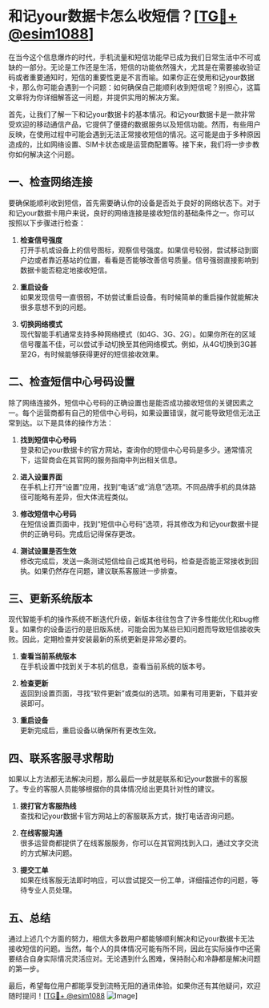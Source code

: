 # 和记your数据卡怎么收短信？[[TG💪+ @esim1088](https://t.me/s/esim1088)]

在当今这个信息爆炸的时代，手机流量和短信功能早已成为我们日常生活中不可或缺的一部分。无论是工作还是生活，短信的功能依然强大，尤其是在需要接收验证码或者重要通知时，短信的重要性更是不言而喻。如果你正在使用和记your数据卡，那么你可能会遇到一个问题：如何确保自己能顺利收到短信呢？别担心，这篇文章将为你详细解答这一问题，并提供实用的解决方案。

首先，让我们了解一下和记your数据卡的基本情况。和记your数据卡是一款非常受欢迎的移动通信产品，它提供了便捷的数据服务以及短信功能。然而，有些用户反映，在使用过程中可能会遇到无法正常接收短信的情况。这可能是由于多种原因造成的，比如网络设置、SIM卡状态或是运营商配置等。接下来，我们将一步步教你如何解决这个问题。

## 一、检查网络连接

要确保能顺利收到短信，首先需要确认你的设备是否处于良好的网络状态下。对于和记your数据卡用户来说，良好的网络连接是接收短信的基础条件之一。你可以按照以下步骤进行检查：

1. **检查信号强度**  
   打开手机或设备上的信号图标，观察信号强度。如果信号较弱，尝试移动到窗户边或者靠近基站的位置，看看是否能够改善信号质量。信号强弱直接影响到数据卡能否稳定地接收短信。

2. **重启设备**  
   如果发现信号一直很弱，不妨尝试重启设备。有时候简单的重启操作就能解决很多意想不到的问题。

3. **切换网络模式**  
   现代智能手机通常支持多种网络模式（如4G、3G、2G）。如果你所在的区域信号覆盖不佳，可以尝试手动切换至其他网络模式。例如，从4G切换到3G甚至2G，有时候能够获得更好的短信接收效果。

## 二、检查短信中心号码设置

除了网络连接外，短信中心号码的正确设置也是能否成功接收短信的关键因素之一。每个运营商都有自己的短信中心号码，如果设置错误，就可能导致短信无法正常到达。以下是具体的操作方法：

1. **找到短信中心号码**  
   登录和记your数据卡的官方网站，查询你的短信中心号码是多少。通常情况下，运营商会在其官网的服务指南中列出相关信息。

2. **进入设置界面**  
   在手机上打开“设置”应用，找到“电话”或“消息”选项。不同品牌手机的具体路径可能略有差异，但大体流程类似。

3. **修改短信中心号码**  
   在短信设置页面中，找到“短信中心号码”选项，将其修改为和记your数据卡提供的正确号码。完成后记得保存更改。

4. **测试设置是否生效**  
   修改完成后，发送一条测试短信给自己或其他号码，检查是否能正常接收到回执。如果仍然存在问题，建议联系客服进一步排查。

## 三、更新系统版本

现代智能手机的操作系统不断迭代升级，新版本往往包含了许多性能优化和bug修复。如果你的设备运行的是旧版系统，可能会因为某些已知问题而导致短信接收失败。因此，定期检查并安装最新的系统更新是非常必要的。

1. **查看当前系统版本**  
   在手机设置中找到关于本机的信息，查看当前系统的版本号。

2. **检查更新**  
   返回到设置页面，寻找“软件更新”或类似的选项。如果有可用更新，下载并安装即可。

3. **重启设备**  
   更新完成后，重启设备以确保所有更改生效。

## 四、联系客服寻求帮助

如果以上方法都无法解决问题，那么最后一步就是联系和记your数据卡的客服了。专业的客服人员能够根据你的具体情况给出更具针对性的建议。

1. **拨打官方客服热线**  
   查找和记your数据卡官方网站上的客服联系方式，拨打电话咨询问题。

2. **在线客服沟通**  
   很多运营商都提供了在线客服服务，你可以在其官网找到入口，通过文字交流的方式解决问题。

3. **提交工单**  
   如果在线客服无法即时响应，可以尝试提交一份工单，详细描述你的问题，等待专业人员处理。

## 五、总结

通过上述几个方面的努力，相信大多数用户都能够顺利解决和记your数据卡无法接收短信的问题。当然，每个人的具体情况可能有所不同，因此在实际操作中还需要结合自身实际情况灵活应对。无论遇到什么困难，保持耐心和冷静都是解决问题的第一步。

最后，希望每位用户都能享受到流畅无阻的通讯体验。如果你还有其他疑问，欢迎随时提问！[[TG💪+ @esim1088](https://t.me/s/esim1088) ![Image](https://i.postimg.cc/4NQfJmqS/Snipaste-2025-05-13-00-14-12.png)]